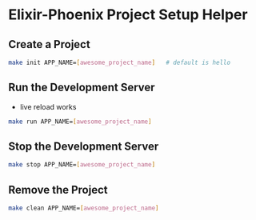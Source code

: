 # Elixir-Phoenix Project Setup Helper

## Create a Project

```sh
make init APP_NAME=[awesome_project_name]   # default is hello
```

## Run the Development Server

* live reload works

```sh
make run APP_NAME=[awesome_project_name]
```

## Stop the Development Server

```sh
make stop APP_NAME=[awesome_project_name]
```

## Remove the Project

```sh
make clean APP_NAME=[awesome_project_name]
```
